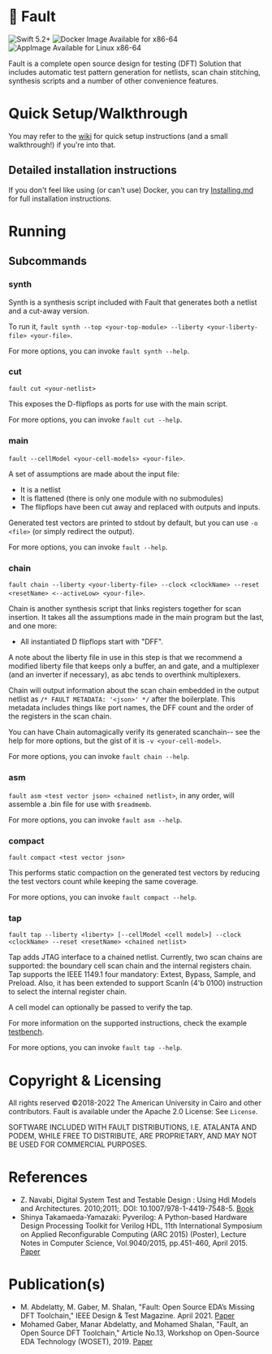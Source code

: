 # 🧪 Fault
![Swift 5.2+](https://img.shields.io/badge/Swift-5.2-orange?logo=swift) ![Docker Image Available for x86-64](https://img.shields.io/static/v1?logo=docker&label=docker&message=x86_64) ![AppImage Available for Linux x86-64](https://img.shields.io/static/v1?label=appimage&message=x86_64&color=blue)

Fault is a complete open source design for testing (DFT) Solution that includes automatic test pattern generation for netlists, scan chain stitching, synthesis scripts and a number of other convenience features.

# Quick Setup/Walkthrough
You may refer to the [wiki](https://github.com/Cloud-V/Fault/wiki) for quick setup instructions (and a small walkthrough!) if you're into that.

## Detailed installation instructions
If you don't feel like using (or can't use) Docker, you can try [Installing.md](./Installing.md) for full installation instructions.

# Running
## Subcommands
### synth
Synth is a synthesis script included with Fault that generates both a netlist and a cut-away version.

To run it, `fault synth --top <your-top-module> --liberty <your-liberty-file> <your-file>`. 

For more options, you can invoke `fault synth --help`.

### cut
`fault cut <your-netlist>`

This exposes the D-flipflops as ports for use with the main script.

For more options, you can invoke `fault cut --help`.

### main
`fault --cellModel <your-cell-models> <your-file>`.

A set of assumptions are made about the input file:
* It is a netlist
* It is flattened (there is only one module with no submodules)
* The flipflops have been cut away and replaced with outputs and inputs.

Generated test vectors are printed to stdout by default, but you can use `-o <file>` (or simply redirect the output).

For more options, you can invoke `fault --help`.

### chain
`fault chain --liberty <your-liberty-file> --clock <clockName> --reset <resetName> <--activeLow> <your-file>`.

Chain is another synthesis script that links registers together for scan insertion. It takes all the assumptions made in the main program but the last, and one more:
* All instantiated D flipflops start with "DFF".

A note about the liberty file in use in this step is that we recommend a modified liberty file that keeps only a buffer, an and gate, and a multiplexer (and an inverter if necessary), as abc tends to overthink multiplexers.

Chain will output information about the scan chain embedded in the output netlist as `/* FAULT METADATA: '<json>' */` after the boilerplate. This metadata includes things like port names, the DFF count and the order of the registers in the scan chain.

You can have Chain automagically verify its generated scanchain-- see the help for more options, but the gist of it is `-v <your-cell-model>`.

For more options, you can invoke `fault chain --help`.

### asm
`fault asm <test vector json> <chained netlist>`, in any order, will assemble a .bin file for use with `$readmemb`.

For more options, you can invoke `fault asm --help`.

### compact
`fault compact <test vector json>`

This performs static compaction on the generated test vectors by reducing the test vectors count while keeping the same coverage.

For more options, you can invoke `fault compact --help`.

### tap
`fault tap --liberty <liberty> [--cellModel <cell model>] --clock <clockName> --reset <resetName> <chained netlist>`

Tap adds JTAG interface to a chained netlist. Currently, two scan chains are supported: the boundary cell scan chain and the internal registers chain. Tap supports the IEEE 1149.1 four mandatory: Extest, Bypass, Sample, and Preload. Also, it has been extended to support ScanIn (4'b 0100) instruction to select the internal register chain.   

A cell model can optionally be passed to verify the tap.

For more information on the supported instructions, check the example [testbench](Tests/Testbenches/TestTap.sv).

For more options, you can invoke `fault tap --help`.

# Copyright & Licensing
All rights reserved ©2018-2022 The American University in Cairo and other contributors. Fault is available under the Apache 2.0 License: See `License`.

SOFTWARE INCLUDED WITH FAULT DISTRIBUTIONS, I.E. ATALANTA AND PODEM, WHILE FREE TO DISTRIBUTE, ARE PROPRIETARY, AND MAY NOT BE USED FOR COMMERCIAL PURPOSES.

# References
- Z. Navabi, Digital System Test and Testable Design : Using Hdl Models and Architectures. 2010;2011;. DOI: 10.1007/978-1-4419-7548-5.
[Book](https://ieeexplore.ieee.org/book/5266057)
- Shinya Takamaeda-Yamazaki: Pyverilog: A Python-based Hardware Design Processing Toolkit for Verilog HDL, 11th International Symposium on Applied Reconfigurable Computing (ARC 2015) (Poster), Lecture Notes in Computer Science, Vol.9040/2015, pp.451-460, April 2015.
[Paper](http://link.springer.com/chapter/10.1007/978-3-319-16214-0_42)

# Publication(s)
- M. Abdelatty, M. Gaber, M. Shalan, "Fault: Open Source EDA’s Missing DFT Toolchain," IEEE Design & Test Magazine. April 2021. [Paper](https://ieeexplore.ieee.org/document/9324799)
- Mohamed Gaber, Manar Abdelatty, and Mohamed Shalan, "Fault, an Open Source DFT Toolchain," Article No.13, Workshop on Open-Source EDA Technology (WOSET), 2019.
[Paper](https://woset-workshop.github.io/PDFs/2019/a13.pdf)


